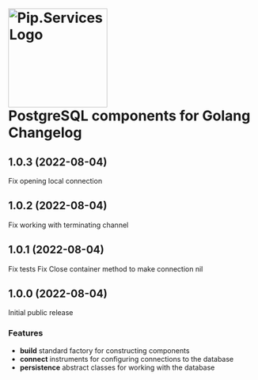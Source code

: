 # <img src="https://uploads-ssl.webflow.com/5ea5d3315186cf5ec60c3ee4/5edf1c94ce4c859f2b188094_logo.svg" alt="Pip.Services Logo" width="200"> <br/> PostgreSQL components for Golang Changelog

## <a name="1.0.3"></a> 1.0.3 (2022-08-04)

Fix opening local connection

## <a name="1.0.2"></a> 1.0.2 (2022-08-04)

Fix working with terminating channel

## <a name="1.0.1"></a> 1.0.1 (2022-08-04)

Fix tests
Fix Close container method to make connection nil

## <a name="1.0.0"></a> 1.0.0 (2022-08-04) 

Initial public release

### Features
* **build** standard factory for constructing components
* **connect** instruments for configuring connections to the database
* **persistence** abstract classes for working with the database

